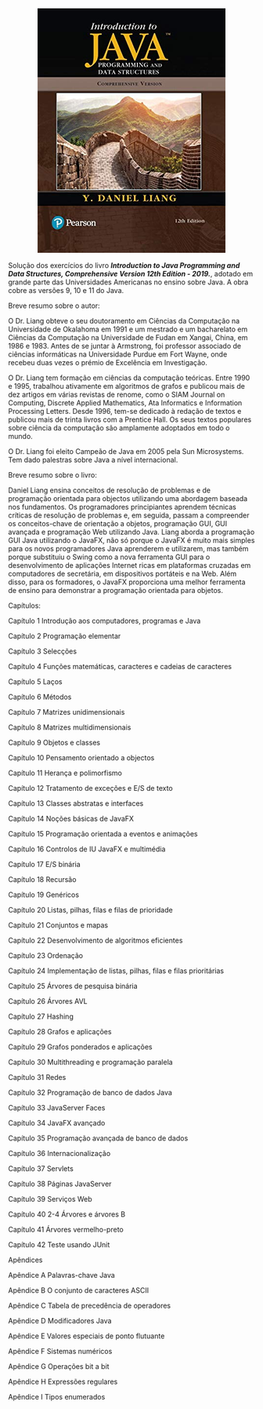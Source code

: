 <p align="center">
  <img src="./Capa.png" alt="Texto Alternativo">
</p>

Solução dos exercícios do livro ***Introduction to Java Programming and Data Structures, Comprehensive Version 12th Edition - 2019.***, adotado em grande parte das Universidades Americanas no ensino sobre Java. A obra cobre as versões 9, 10 e 11 do Java.


Breve resumo sobre o autor:

O Dr. Liang obteve o seu doutoramento em Ciências da Computação na Universidade de Okalahoma em 1991 e um mestrado e um bacharelato em Ciências da Computação na Universidade de Fudan em Xangai, China, em 1986 e 1983. Antes de se juntar à Armstrong, foi professor associado de ciências informáticas na Universidade Purdue em Fort Wayne, onde recebeu duas vezes o prémio de Excelência em Investigação.

O Dr. Liang tem formação em ciências da computação teóricas. Entre 1990 e 1995, trabalhou ativamente em algoritmos de grafos e publicou mais de dez artigos em várias revistas de renome, como o SIAM Journal on Computing, Discrete Applied Mathematics, Ata Informatics e Information Processing Letters. Desde 1996, tem-se dedicado à redação de textos e publicou mais de trinta livros com a Prentice Hall. Os seus textos populares sobre ciência da computação são amplamente adoptados em todo o mundo.

O Dr. Liang foi eleito Campeão de Java em 2005 pela Sun Microsystems. Tem dado palestras sobre Java a nível internacional.

Breve resumo sobre o livro:

Daniel Liang ensina conceitos de resolução de problemas e de programação orientada para objectos utilizando uma abordagem baseada nos fundamentos. Os programadores principiantes aprendem técnicas críticas de resolução de problemas e, em seguida, passam a compreender os conceitos-chave de orientação a objetos, programação GUI, GUI avançada e programação Web utilizando Java. Liang aborda a programação GUI Java utilizando o JavaFX, não só porque o JavaFX é muito mais simples para os novos programadores Java aprenderem e utilizarem, mas também porque substituiu o Swing como a nova ferramenta GUI para o desenvolvimento de aplicações Internet ricas em plataformas cruzadas em computadores de secretária, em dispositivos portáteis e na Web. Além disso, para os formadores, o JavaFX proporciona uma melhor ferramenta de ensino para demonstrar a programação orientada para objetos.

Capítulos:

Capítulo 1 Introdução aos computadores, programas e Java

Capítulo 2 Programação elementar

Capítulo 3 Selecções

Capítulo 4 Funções matemáticas, caracteres e cadeias de caracteres

Capítulo 5 Laços

Capítulo 6 Métodos

Capítulo 7 Matrizes unidimensionais

Capítulo 8 Matrizes multidimensionais

Capítulo 9 Objetos e classes

Capítulo 10 Pensamento orientado a objectos

Capítulo 11 Herança e polimorfismo

Capítulo 12 Tratamento de exceções e E/S de texto

Capítulo 13 Classes abstratas e interfaces

Capítulo 14 Noções básicas de JavaFX

Capítulo 15 Programação orientada a eventos e animações

Capítulo 16 Controlos de IU JavaFX e multimédia

Capítulo 17 E/S binária

Capítulo 18 Recursão

Capítulo 19 Genéricos

Capítulo 20 Listas, pilhas, filas e filas de prioridade

Capítulo 21 Conjuntos e mapas

Capítulo 22 Desenvolvimento de algoritmos eficientes

Capítulo 23 Ordenação

Capítulo 24 Implementação de listas, pilhas, filas e filas prioritárias

Capítulo 25 Árvores de pesquisa binária

Capítulo 26 Árvores AVL

Capítulo 27 Hashing

Capítulo 28 Grafos e aplicações

Capítulo 29 Grafos ponderados e aplicações

Capítulo 30 Multithreading e programação paralela

Capítulo 31 Redes

Capítulo 32 Programação de banco de dados Java

Capítulo 33 JavaServer Faces

Capítulo 34 JavaFX avançado

Capítulo 35 Programação avançada de banco de dados

Capítulo 36 Internacionalização

Capítulo 37 Servlets

Capítulo 38 Páginas JavaServer

Capítulo 39 Serviços Web

Capítulo 40 2-4 Árvores e árvores B

Capítulo 41 Árvores vermelho-preto

Capítulo 42 Teste usando JUnit

Apêndices

Apêndice A Palavras-chave Java

Apêndice B O conjunto de caracteres ASCII

Apêndice C Tabela de precedência de operadores

Apêndice D Modificadores Java

Apêndice E Valores especiais de ponto flutuante

Apêndice F Sistemas numéricos

Apêndice G Operações bit a bit

Apêndice H Expressões regulares

Apêndice I Tipos enumerados


